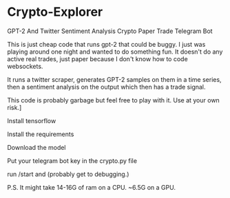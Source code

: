 # Crypto-Explorer
GPT-2 And Twitter Sentiment Analysis Crypto Paper Trade Telegram Bot

This is just cheap code that runs gpt-2 that could be buggy. I just was playing around one night and wanted to do something fun. It doesn't do any active real trades, just paper because I don't know how to code websockets.

It runs a twitter scraper, generates GPT-2 samples on them in a time series, then a sentiment analysis on the output which then has a trade signal.


This code is probably garbage but feel free to play with it. Use at your own risk.]



Install tensorflow

Install the requirements

Download the model

Put your telegram bot key in the crypto.py file

run /start and (probably get to debugging.)

P.S. It might take 14-16G of ram on a CPU. ~6.5G on a GPU.
